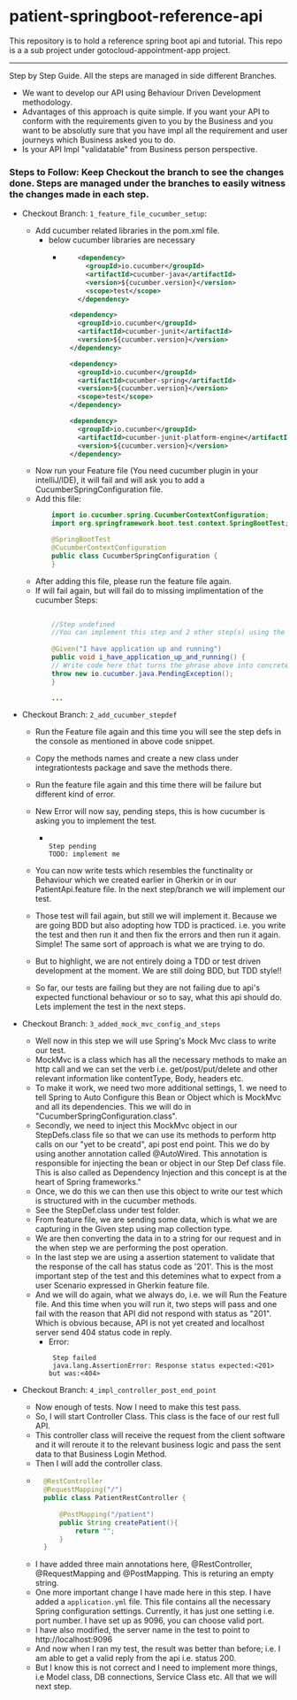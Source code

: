 # patient-springboot-reference-api
This repository is to hold a reference spring boot api and tutorial. This repo is a a sub project under gotocloud-appointment-app project.


---
Step by Step Guide. All the steps are managed in side different Branches.



* We want to develop our API using Behaviour Driven Development methodology.
* Advantages of this approach is quite simple. If you want your API to conform with the requirements given to you by the Business and you want to be absolutly sure that you have impl all the requirement and user journeys which Business asked you to do.
* Is your API Impl "validatable" from Business person perspective.

### Steps to Follow: Keep Checkout the branch to see the changes done. Steps are managed under the branches to easily witness the changes made in each step.
  
* Checkout Branch: ```1_feature_file_cucumber_setup```:
    * Add cucumber related libraries in the pom.xml file. 
        * below cucumber libraries are necessary
            * ```xml
                  <dependency>
                    <groupId>io.cucumber</groupId>
                    <artifactId>cucumber-java</artifactId>
                    <version>${cucumber.version}</version>
                    <scope>test</scope>
                  </dependency>
          
                <dependency>
                  <groupId>io.cucumber</groupId>
                  <artifactId>cucumber-junit</artifactId>
                  <version>${cucumber.version}</version>
                </dependency>
          
                <dependency>
                  <groupId>io.cucumber</groupId>
                  <artifactId>cucumber-spring</artifactId>
                  <version>${cucumber.version}</version>
                  <scope>test</scope>
                </dependency>
          
                <dependency>
                  <groupId>io.cucumber</groupId>
                  <artifactId>cucumber-junit-platform-engine</artifactId>
                  <version>${cucumber.version}</version>
                </dependency>
              ```
    * Now run your Feature file (You need cucumber plugin in your intelliJ/IDE), it will fail and will ask you to add a CucumberSpringConfiguration file. 
    * Add this file: 
      ```java
          import io.cucumber.spring.CucumberContextConfiguration;
          import org.springframework.boot.test.context.SpringBootTest;

          @SpringBootTest
          @CucumberContextConfiguration
          public class CucumberSpringConfiguration {
          }
      ```
    * After adding this file, please run the feature file again.
    * If will fail again, but will fail do to missing implimentation of the cucumber Steps:
        ```java
            
            //Step undefined
            //You can implement this step and 2 other step(s) using the snippet(s) below:
            
            @Given("I have application up and running")
            public void i_have_application_up_and_running() {
            // Write code here that turns the phrase above into concrete actions
            throw new io.cucumber.java.PendingException();
            }
      
            ...
        ```
* Checkout Branch: ```2_add_cucumber_stepdef```
    * Run the Feature file again and this time you will see the step defs in the console as mentioned in above code snippet.
    * Copy the methods names and create a new class under integrationtests package and save the methods there.
    * Run the feature file again and this time there will be failure but different kind of error.
    * New Error will now say, pending steps, this is how cucumber is asking you to implement the test.
      * ```text
            
        Step pending
        TODO: implement me
        
        ```
        
    * You can now write tests which resembles the functinality or Behaviour which we created earlier in Gherkin or in our PatientApi.feature file. 
      In the next step/branch we will implement our test.
    * Those test will fail again, but still we will implement it. Because we are going BDD but also adopting how TDD is practiced. i.e. you write the test and then run it and then fix the errors and then run it again. Simple! The same sort of approach is what we are trying to do. 
    * But to highlight, we are not entirely doing a TDD or test driven development at the moment. We are still doing BDD, but TDD style!!
    * So far, our tests are failing but they are not failing due to api's expected functional behaviour or so to say, what this api should do. Lets implement the test in the next steps.

* Checkout Branch: ```3_added_mock_mvc_config_and_steps```
    * Well now in this step we will use Spring's Mock Mvc class to write our test.
    * MockMvc is a class which has all the necessary methods to make an http call and we can set the verb i.e. get/post/put/delete and other relevant information like contentType, Body, headers etc.
    * To make it work, we need two more additional settings, 1. we need to tell Spring to Auto Configure this Bean or Object which is MockMvc and all its dependencies. This we will do in "CucumberSpringConfiguration.class".
    * Secondly, we need to inject this MockMvc object in our StepDefs.class file so that we can use its methods to perform http calls on our "yet to be creatd", api post end point. This we do by using another annotation called  @AutoWired. This annotation is responsible for injecting the bean or object in our Step Def class file. This is also called as Dependency Injection and this concept is at the heart of Spring frameworks."
    * Once, we do this we can then use this object to write our test which is structured with in the cucumber methods.
    * See the StepDef.class under test folder.
    * From feature file, we are sending some data, which is what we are capturing in the Given step using map collection type.
    * We are then converting the data in to a string for our request and in the when step we are performing the post operation.
    * In the last step we are using a assertion statement to validate that the response of the call has status code as '201'. This is the most important step of the test and this detemines what to expect from a user Scenario expressed in Gherkin feature file.
    * And we will do again, what we always do, i.e. we will Run the Feature file. And this time when you will run it, two steps will pass and one fail with the reason that API did not respond with status as "201". Which is obvious because, API is not yet created and localhost server send 404 status code in reply.
        * Error:
           ```text
            Step failed
            java.lang.AssertionError: Response status expected:<201> but was:<404>
          
            ```

* Checkout Branch: ```4_impl_controller_post_end_point```
    * Now enough of tests. Now I need to make this test pass.
    * So, I will start Controller Class. This class is the face of our rest full API.
    * This controller class will receive the request from the client software and it will reroute it to the relevant business logic and pass the sent data to that Business Login Method.
    * Then I will add the controller class.
    * ```java
        @RestController
        @RequestMapping("/")
        public class PatientRestController {
        
            @PostMapping("/patient")
            public String createPatient(){
                return "";
            }
        }
        ```
    * I have added three main annotations here, @RestController, @RequestMapping and @PostMapping. This is returing an empty string.
    * One more important change I have made here in this step. I have added a ```application.yml``` file. This file contains all the necessary Spring configuration settings. Currently, it has just one setting i.e. port number. I have set up as 9096, you can choose valid port.
    * I have also modified, the server name in the test to point to http://localhost:9096
    * And now when I ran my test, the result was better than before; i.e. I am able to get a valid reply from the api i.e. status 200. 
    * But I know this is not correct and I need to implement more things, i.e Model class, DB connections, Service Class etc. All that we will next step.
    